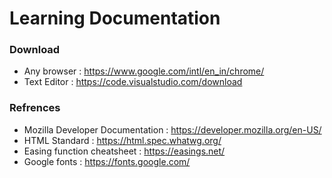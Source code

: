 # Learning Documentation
### Download
- Any browser : https://www.google.com/intl/en_in/chrome/
- Text Editor : https://code.visualstudio.com/download

### Refrences
- Mozilla Developer Documentation : https://developer.mozilla.org/en-US/
- HTML Standard : https://html.spec.whatwg.org/
- Easing function cheatsheet : https://easings.net/
- Google fonts : https://fonts.google.com/